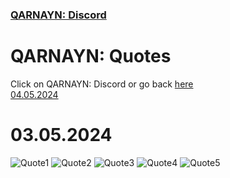 <link rel="icon" href="../favicon.ico">
<link rel="stylesheet" href="https://dhulqarnayn.github.io/qarnayn/index.css">

### [QARNAYN: Discord](https://dhulqarnayn.github.io/qarnayn/DISCORD.html)

# QARNAYN: Quotes
Click on QARNAYN: Discord or go back [here](https://dhulqarnayn.github.io/qarnayn/DISCORD.html)   
[04.05.2024](https://dhulqarnayn.github.io/qarnayn/quotes/04052024/04052024.html)

# 03.05.2024
![Quote1](quote1.jpg)
![Quote2](quote2.jpg)
![Quote3](quote3.png)
![Quote4](quote4.jpg)
![Quote5](quote5.jpg)